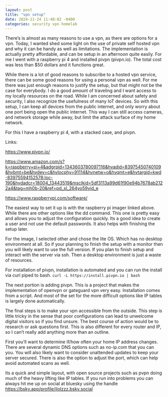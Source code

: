```yaml
---
layout: post
title: "vpn setup"
date: 2024-11-24 11:48:02 -0400
categories: security vpn homelab
---
```


There’s is almost as many reasons to use a vpn, as there are options for a vpn. Today, 
I wanted shed some light on the use of private self hosted vpn and why it can be handy as well as limitations. The implementation is actually 
pretty affordable, and can be setup in an afternoon quite easily. For me I went with a raspberry pi 4 and installed pivpn (pivpn.io). The total 
cost was less than $50 dollars and it functions great. 

While there is a lot of good reasons to subscribe to a hosted vpn service, there can be some good reasons for using a personal vpn as well. 
For me there was just enough reasons to justify the setup, but that might not be the case for everybody. I do a good amount of traveling and I 
want access to my locally resources on the road. While I am concerned about safety and security, I also recognize the usefulness of many IoT devices. 
So with this setup, I can keep all devices from the public internet, and only worry about one port being open the public internet. This way I can 
still access cameras, and network storage while away, but limit the attack surface of my home network. 

For this I have a raspberry pi 4, with a stacked case, and pivpn. 

Links:

https://www.pivpn.io/

https://www.amazon.com/s?k=raspberry+pi+4&adgrpid=1343603780097116&hvadid=83975450740109&hvbmt=be&hvdev=c&hvlocphy=91114&hvnetw=o&hvqmt=e&hvtargid=kwd-83975594152578:loc-190&hydadcr=18004_13443519&msclkid=5df3113a99d61f90e94b7678ab2122a4&tag=mh0b-20&ref=pd_sl_264yo59vid_e

https://www.raspberrypi.com/software/

The easiest way to set it up is with the raspberry pi imager linked above. While there are other options like the dd command. This one is pretty easy and 
allows you to adjust the configuration quickly. Its a good idea to create a user and not use the default passwords. It also helps with finishing the setup 
later. 

For the image, I selected other and chose the lite OS. Which has no desktop environment at all. So if your planning to finish the setup with a monitor 
then you will likely want to use the full version. If you plan to finish setup and interact with the server via ssh. Then a desktop environment is just a
 waste of resources. 

For installation of pivpn, installation is automated and you can run the install via curl piped to bash. 
`curl -L https://install.pivpn.io | bash`

The next portion is adding pivpn. This is a project that makes the implementation of openvpn or gateguard vpn very easy. Installation comes from a script. 
And most of the set for the more difficult options like IP tables is largely done automatically. 

The final steps is to make your vpn accessible from the outside. This step is little tricky in the sense that poor configurations can lead to unwelcome 
digital visitors so if you find unsure. The best course of action would be to research or ask questions first. This is also different for every router and 
IP, so I can’t really add anything more than an outline. 

First you’ll want to determine if/how often your home IP address changes. There are several dynamic DNS options such as no-ip.com that you can you. You 
will also likely want to consider unattended updates to keep your server secured. There is also the option to adjust the port, which can help avoid 
automated scans as well. 

Its a quick and simple layout, with open source projects such as pvpn doing much of the heavy lifting like IP tables. If you run into problems you can 
always hit me up on social at bluesky using the handle https://bsky.app/profile/jlolzzz.bsky.social